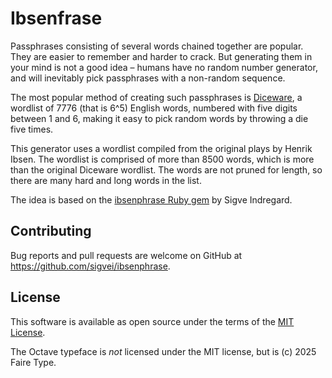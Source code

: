 # Ibsenfrase

Passphrases consisting of several words chained together are popular. They are easier to remember and harder to crack. But generating them in your mind is not a good idea – humans have no random number generator, and will inevitably pick passphrases with a non-random sequence.

The most popular method of creating such passphrases is [Diceware](https://en.wikipedia.org/wiki/Diceware), a wordlist of 7776 (that is 6^5) English words, numbered with five digits between 1 and 6, making it easy to pick random words by throwing a die five times.

This generator uses a wordlist compiled from the original plays by Henrik Ibsen. The wordlist is comprised of more than 8500 words, which is more than the original Diceware wordlist. The words are not pruned for length, so there are many hard and long words in the list.

The idea is based on the [ibsenphrase Ruby gem](https://github.com/sigvei/ibsenphrase) by Sigve Indregard.

## Contributing

Bug reports and pull requests are welcome on GitHub at https://github.com/sigvei/ibsenphrase.


## License

This software is available as open source under the terms of the [MIT License](http://opensource.org/licenses/MIT).

The Octave typeface is *not* licensed under the MIT license, but is (c) 2025 Faire Type.
